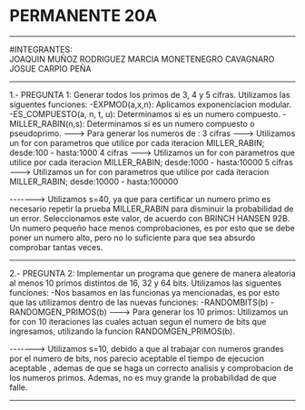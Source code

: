 # PERMANENTE 20A

 ------------------------------------------------------------------------------------------------------------------------------------------------------------------
 
#INTEGRANTES:  
              JOAQUIN MUÑOZ RODRIGUEZ
              MARCIA MONETENEGRO CAVAGNARO
              JOSUE CARPIO PEÑA

 ------------------------------------------------------------------------------------------------------------------------------------------------------------------
 
1.- PREGUNTA 1: Generar todos los primos de 3, 4 y 5 cifras.
    Utilizamos las siguentes funciones:
      -EXPMOD(a,x,n):
          Aplicamos exponenciacion modular.
      -ES_COMPUESTO(a, n, t, u):
          Determinamos si es un numero compuesto.
      -MILLER_RABIN(n,s):
          Determinamos si es un numero compuesto o pseudoprimo. 
  ---> Para generar los numeros de :
              3 cifras ---> Utilizamos un for con parametros que utilice por cada iteracion MILLER_RABIN; desde:100 - hasta:1000
              4 cifras ---> Utilizamos un for con parametros que utilice por cada iteracion MILLER_RABIN; desde:1000 - hasta:10000
              5 cifras ---> Utilizamos un for con parametros que utilice por cada iteracion MILLER_RABIN; desde:10000 - hasta:100000
           
           
 -------> Utilizamos s=40, ya que para certificar un numero primo es necesario repetir la prueba MILLER_RABIN para disminuir la probabilidad de un error. 
 Seleccionamos este valor, de acuerdo con BRINCH HANSEN 92B.
 Un numero pequeño hace menos comprobaciones, es por esto que se debe poner un numero alto, pero no lo suficiente para que sea absurdo comprobar tantas veces.
 
 ------------------------------------------------------------------------------------------------------------------------------------------------------------------
 
2.- PREGUNTA 2: Implementar un programa que genere de manera aleatoria al menos 10 primos
distintos de 16, 32 y 64 bits.
    Utilizamos las siguentes funciones:
      -Nos basamos en las funcionas ya mencionadas, es por esto que las utilizamos dentro de las nuevas funciones:
        -RANDOMBITS(b)
        -RANDOMGEN_PRIMOS(b)
  ---> Para generar los 10 primos:
            Utilizamos un for con 10 iteraciones las cuales actuan segun el numero de bits que ingresamos, utilizando la funcion RANDOMGEN_PRIMOS(b).
            
 -------> Utilizamos s=10, debido a que al trabajar con numeros grandes por el numero de bits, nos parecio aceptable el tiempo de ejecucion aceptable , ademas de que se haga un correcto analisis y comprobacion de los numeros primos.
 Ademas, no es muy grande la probabilidad de que falle.
 
 ------------------------------------------------------------------------------------------------------------------------------------------------------------------
 
 
          
      
      
      
    
    
    
